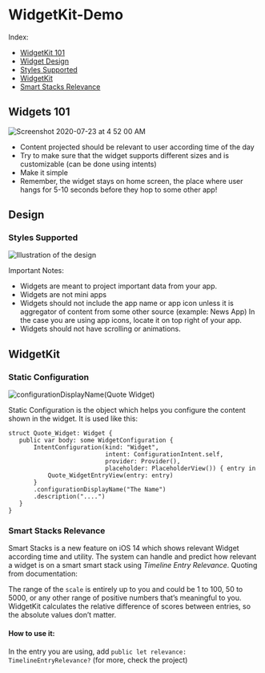 # WidgetKit-Demo

Index: 


- [WidgetKit 101](#Widgets-101) 
- [Widget Design](#Design) 
 - [Styles Supported](#Styles-Supported)
- [WidgetKit](#WidgetKit)
- [Smart Stacks Relevance](#Smart-Stacks-Relevance)


## Widgets 101 

![Screenshot 2020-07-23 at 4 52 00 AM](https://user-images.githubusercontent.com/27673762/88239266-874d1c00-cca1-11ea-8241-f140c212dea0.png)

- Content projected should be relevant to user according time of the day 
- Try to make sure that the widget supports different sizes and is customizable (can be done using intents)
- Make it simple 
- Remember, the widget stays on home screen, the place where user hangs for 5-10 seconds before they hop to some other app! 


## Design 
### Styles Supported 

 ![Illustration of the design](https://user-images.githubusercontent.com/27673762/88238301-ecebd900-cc9e-11ea-9f3b-4d84c012083f.jpg)

Important Notes: 
- Widgets are meant to project important data from your app.
- Widgets are not mini apps 
- Widgets should not include the app name or app icon unless it is aggregator of content from some other source (example: News App) In the case you are using app icons, locate it on top right of your app.
- Widgets should not have scrolling or animations.

## WidgetKit

### Static Configuration 
![configurationDisplayName(_Quote Widget_)](https://user-images.githubusercontent.com/27673762/88246872-7c9e8100-ccb9-11ea-823d-85bcf8b8891b.jpg)
 
 Static Configuration is the object which helps you configure the content shown in the widget. It is used like this: 
 
 ```
struct Quote_Widget: Widget {
    public var body: some WidgetConfiguration {
        IntentConfiguration(kind: "Widget",
                            intent: ConfigurationIntent.self,
                            provider: Provider(),
                            placeholder: PlaceholderView()) { entry in
            Quote_WidgetEntryView(entry: entry)
        }
        .configurationDisplayName("The Name")
        .description("....")
    }
}
 ```


### Smart Stacks Relevance 

Smart Stacks is a new feature on iOS 14 which shows relevant Widget according time and utility. 
The system can handle and predict how relevant a widget is on a smart smart stack using _Timeline Entry Relevance_.
Quoting from documentation: 

The range of the `scale` is entirely up to you and could be 1 to 100, 50 to 5000, or any other range of positive numbers that’s meaningful to you. WidgetKit calculates the relative difference of scores between entries, so the absolute values don’t matter.
#### How to use it: 
In the entry you are using, add `public let relevance: TimelineEntryRelevance?` (for more, check the project)
